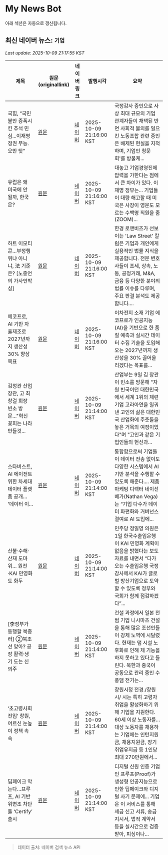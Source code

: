# My News Bot

아래 섹션은 자동으로 갱신됩니다.

<!-- NEWS:START -->
## 최신 네이버 뉴스: `기업`
_Last update: 2025-10-09 21:17:55 KST_

| 제목 | 원문(originallink) | 네이버 링크 | 발행시각 | 요약 |
|---|---|---|---|---|
| 국힘, “국민 불안 증폭시킨 추석 민심...이재명 정권 무능.오만 탓” | [원문](http://www.breaknews.com/1152822) | [네이버](http://www.breaknews.com/1152822) | 2025-10-09 21:16:00 KST | 국정감사 증인으로 사상 최대 규모의 기업 관계자들이 채택된 반면 사회적 물의를 일으킨 노동조합 관련 증인은 배제된 현실을 지적하며, 기업인 청문회'를 방불케... |
| 유럽은 왜 미국에 안 될까, 한국은? | [원문](http://www.breaknews.com/1152821) | [네이버](http://www.breaknews.com/1152821) | 2025-10-09 21:16:00 KST | 대놓고 기업경영진에 압력을 가한다는 점에서 큰 차이가 있다. 이재명 정부는... 기업들이 대량 해고할 때 미국은 사장이 영문도 모르는 수백명 직원을 줌(ZOOM)... |
| 하트 이모티콘…부정행위냐 아니냐, 法 기준은? [노종언의 가사언박싱] | [원문](https://www.hankyung.com/article/202510099843i) | [네이버](https://n.news.naver.com/mnews/article/015/0005194791?sid=102) | 2025-10-09 21:16:00 KST | 한경 로앤비즈가 선보이는 'Law Street' 칼럼은 기업과 개인에게 실용적인 법률 지식을 제공합니다. 전문 변호사들이 조세, 상속, 노동, 공정거래, M&A, 금융 등 다양한 분야의 법률 이슈를 다루며, 주요 판결 분석도 제공합니다.... |
| 에코프로, AI 기반 자율제조로 2027년까지 생산성 30% 향상 목표 | [원문](http://www.breaknews.com/1152819) | [네이버](http://www.breaknews.com/1152819) | 2025-10-09 21:16:00 KST | 이차전지 소재 기업 에코프로가 인공지능(AI)을 기반으로 한 품질 예측과 실시간 데이터 수집 기술을 도입해 오는 2027년까지 생산성을 30% 끌어올리겠다는 목표를... |
| 김정관 산업장관, 고 최창걸 회장 빈소 방문…"혁신 꽃피는 나라 만들것... | [원문](https://www.newsway.co.kr/news/view?ud=2025100921121983123) | [네이버](https://www.newsway.co.kr/news/view?ud=2025100921121983123) | 2025-10-09 21:14:00 KST | 산업부는 9일 김 장관이 빈소를 방문해 "자원 빈국이던 대한민국에서 세계 1위의 제련기업 고라아연을 일궈낸 고인의 삶은 대한민국 산업화에 주춧돌을 놓은 거목의 여정이었다"며 "고인과 같은 기업인들의 헌신과... |
| 스타버스트, AI 에이전트 위한 차세대 데이터 플랫폼 공개… '데이터 이... | [원문](https://www.tokenpost.kr/news/ai/292825) | [네이버](https://www.tokenpost.kr/news/ai/292825) | 2025-10-09 21:14:00 KST | 통합함으로써 기업들이 데이터 전송 없이도 다양한 시스템에서 AI 기반 분석을 수행할 수 있도록 해준다.... 제품 마케팅 디렉터 네이선 베가(Nathan Vega)는 “기업 다수가 데이터 파편화와 거버넌스 결여로 AI 도입에... |
| 산불·수해·산재 도마 위… 원전·KAI 민영화도 화두 | [원문](http://www.knnews.co.kr/news/articleView.php?idxno=1472075) | [네이버](http://www.knnews.co.kr/news/articleView.php?idxno=1472075) | 2025-10-09 21:14:00 KST | 민주당 정일영 의원은 1일 한국수출입은행이 KAI 민영화 계획이 없음을 밝혔다는 보도자료를 내면서 “다가오는 수출입은행 국정감사에서 KAI가 글로벌 방산기업으로 도약할 수 있도록 정부와 국회가 함께 점검하겠다”... |
| [李정부가 동행할 북중러] ②북조선 맞아? 공장 활력·생기 도는 신의주 | [원문](https://www.ebn.co.kr/news/articleView.html?idxno=1681558) | [네이버](https://www.ebn.co.kr/news/articleView.html?idxno=1681558) | 2025-10-09 21:14:00 KST | 건설 과정에서 일본 전범 기업 니시마츠 건설을 통해 많은 조선인들이 강제 노역에 시달렸다. 현재는 댐 시설 노후화로 인해 제 기능을 하지 못하고 있다고 들린다. 북한과 중국이 공동으로 관리 중인 수풍댐 전기는... |
| ‘초고령사회 진입’ 창원, 어르신 눈높이 정책 속속 | [원문](http://www.knnews.co.kr/news/articleView.php?idxno=1472077) | [네이버](http://www.knnews.co.kr/news/articleView.php?idxno=1472077) | 2025-10-09 21:14:00 KST | 창원시청 전경./창원시/ 시는 특히 고령자 취업을 활성화하기 위해 기업을 지원한다. 60세 이상 노동자를... 대상 노동자를 채용하는 기업에는 인턴지원금, 채용지원금, 장기취업유지금 등 1인당 최대 270만원에서... |
| 딥페이크 막는다…프루프, AI 기반 위변조 차단 툴 ‘Certify’ 출시 | [원문](https://www.tokenpost.kr/news/tech/292827) | [네이버](https://www.tokenpost.kr/news/tech/292827) | 2025-10-09 21:14:00 KST | 디지털 신원 인증 기업인 프루프(Proof)가 생성형 인공지능으로 인한 딥페이크와 디지털 사기 문제에... 기업은 이 서비스를 통해 세금 신고 서류, 송금 지시서, 법적 계약서 등을 실시간으로 검증받아, 피싱이나... |

> 데이터 출처: 네이버 검색 뉴스 API
<!-- NEWS:END -->
